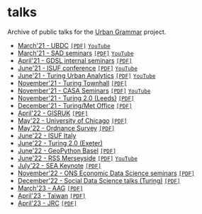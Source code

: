 # talks

Archive of public talks for the [Urban Grammar](https://urbangrammarai.github.io/) project.

- [March'21 - UBDC](202103_ubdc/index.html) [`[PDF]`](202103_ubdc/index.pdf) [`YouTube`](https://www.youtube.com/watch?v=5fq1bJX9NcE)
- [March'21 - SAD seminars](202103_sad/index.html) [`[PDF]`](202103_sad/index.pdf) [`YouTube`](https://www.youtube.com/watch?v=pTiy6uvhw-4)
- [April'21 - GDSL internal seminars](202104_gdsl/index.html) [`[PDF]`](202104_gdsl/index.pdf)
- [June'21 - ISUF conference](202106_isuf/index.html) [`[PDF]`](202106_isuf/index.pdf) [`YouTube`](https://www.youtube.com/watch?v=8d4e1uVMg3g)
- [June'21 - Turing Urban Analytics](202106_ati/index.html) [`[PDF]`](202106_ati/index.pdf) [`YouTube`](https://youtu.be/fHccCnUF9yc)
- [November'21 - Turing Townhall](202111_ati/index.html) [`[PDF]`](202111_ati/index.pdf)
- [November'21 - CASA Seminars](202111_casa/index.html) [`[PDF]`](202111_casa/index.pdf) [`YouTube`](https://youtu.be/drqIXgK8ptI)
- [November'21 - Turing 2.0 (Leeds)](202111_ati_leeds/index.html) [`[PDF]`](202111_ati_leeds/index.pdf)
- [December'21 - Turing/Met Office](202112_mo/index.html) [`[PDF]`](202112_mo/index.pdf)
- [April'22 - GISRUK](202204_gisruk/index.html) [`[PDF]`](202204_gisruk/index.pdf)
- [May'22 - University of Chicago](202205_uc/index.html) [`[PDF]`](202205_uc/index.pdf)
- [May'22 - Ordnance Survey](202205_OS/index.html) [`[PDF]`](202205_OS/index.pdf)
- [June'22 - ISUF Italy](202206_isufitaly/index.html)
- [June'22 - Turing 2.0 (Exeter)](202206_ati_exeter/index.html)
- [June'22 - GeoPython Basel](202206_geopython/index.html) [`[PDF]`](202206_geopython/index.pdf)
- [June'22 - RSS Merseyside](202206_rss_merseyside/index.html) [`[PDF]`](202206_rss_merseyside/index.pdf) [`YouTube`](https://www.youtube.com/watch?v=u3hYWLYApoA&t=3531s)
- [July'22 - SEA Keynote](202207_sea/index.html) [`[PDF]`](202207_sea/index.pdf)
- [November'22 - ONS Economic Data Science seminars](202211_ons/index.html) [`[PDF]`](202211_ons/index.pdf)
- [December'22 - Social Data Science talks (Turing)](202212_sds_turing/index.html) [`[PDF]`](202212_sds_turing/index.pdf)
- [March'23 - AAG](202303_aag/index.html) [`[PDF]`](202303_aag/index.pdf)
- [April'23 - Taiwan](20230412_taiwan/index.html) [`[PDF]`](20230412_taiwan/index.pdf)
- [April'23 - JRC](20230420_jrc/index.html) [`[PDF]`](20230420_jrc/index.pdf)
